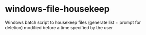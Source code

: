 # windows-file-housekeep
Windows batch script to housekeep files (generate list + prompt for deletion) modified before a time specified by the user
